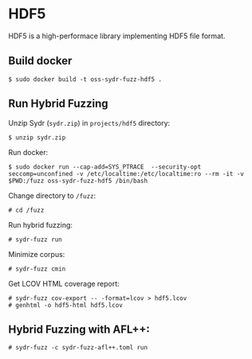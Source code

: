 # HDF5

HDF5 is a high-performace library implementing HDF5 file format.

## Build docker

    $ sudo docker build -t oss-sydr-fuzz-hdf5 .

## Run Hybrid Fuzzing

Unzip Sydr (`sydr.zip`) in `projects/hdf5` directory:

    $ unzip sydr.zip

Run docker:

    $ sudo docker run --cap-add=SYS_PTRACE  --security-opt seccomp=unconfined -v /etc/localtime:/etc/localtime:ro --rm -it -v $PWD:/fuzz oss-sydr-fuzz-hdf5 /bin/bash

Change directory to `/fuzz`:

    # cd /fuzz

Run hybrid fuzzing:

    # sydr-fuzz run

Minimize corpus:

    # sydr-fuzz cmin

Get LCOV HTML coverage report:

    # sydr-fuzz cov-export -- -format=lcov > hdf5.lcov
    # genhtml -o hdf5-html hdf5.lcov

## Hybrid Fuzzing with AFL++:

    # sydr-fuzz -c sydr-fuzz-afl++.toml run
